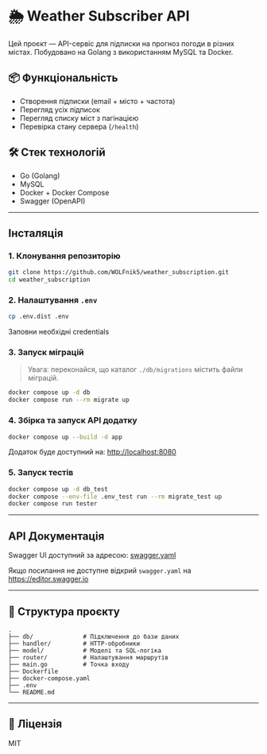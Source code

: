 # 🌦️ Weather Subscriber API

Цей проєкт — API-сервіс для підписки на прогноз погоди в різних містах. Побудовано на Golang з використанням MySQL та Docker.

## 📦 Функціональність

- Створення підписки (email + місто + частота)
- Перегляд усіх підписок
- Перегляд списку міст з пагінацією
- Перевірка стану сервера (`/health`)

## 🛠️ Стек технологій

- Go (Golang)
- MySQL
- Docker + Docker Compose
- Swagger (OpenAPI)

---

##  Інсталяція

### 1. Клонування репозиторію

```bash
git clone https://github.com/WOLFnik5/weather_subscription.git
cd weather_subscription
```

### 2. Налаштування `.env`

```bash
cp .env.dist .env
```
Заповни необхідні credentials

### 3. Запуск міграцій

> Увага: переконайся, що каталог `./db/migrations` містить файли міграцій.

```bash
docker compose up -d db
docker compose run --rm migrate up
```

### 4. Збірка та запуск API додатку

```bash
docker compose up --build -d app
```

Додаток буде доступний на: [http://localhost:8080](http://localhost:8080)

### 5. Запуск тестів

```bash
docker compose up -d db_test
docker compose --env-file .env_test run --rm migrate_test up
docker compose run tester
```

---

##  API Документація

Swagger UI доступний за адресою: [swagger.yaml](https://editor.swagger.io/?url=https://raw.githubusercontent.com/WOLFnik5/weather_subscription/refs/heads/main/swagger.yaml)

Якщо посилання не доступне відкрий `swagger.yaml` на https://editor.swagger.io


---

## 📁 Структура проєкту

```
.
├── db/              # Підключення до бази даних
├── handler/         # HTTP-обробники
├── model/           # Моделі та SQL-логіка
├── router/          # Налаштування маршрутів
├── main.go          # Точка входу
├── Dockerfile
├── docker-compose.yaml
├── .env
└── README.md
```
---

## 📄 Ліцензія

MIT